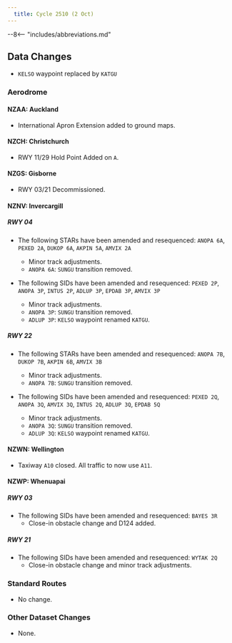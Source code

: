 ```yaml
---
  title: Cycle 2510 (2 Oct)
---
```


--8<-- "includes/abbreviations.md"

## Data Changes

- `KELSO` waypoint replaced by `KATGU`

### Aerodrome

#### NZAA: Auckland

- International Apron Extension added to ground maps.

#### NZCH: Christchurch

- RWY 11/29 Hold Point Added on `A`.

#### NZGS: Gisborne

- RWY 03/21 Decommissioned.

#### NZNV: Invercargill

##### RWY 04

- The following STARs have been amended and resequenced: `ANOPA 6A`, `PEXED 2A`, `DUKOP 6A`, `AKPIN 5A`, `AMVIX 2A`
    - Minor track adjustments.
    - `ANOPA 6A`: `SUNGU` transition removed.

- The following SIDs have been amended and resequenced: `PEXED 2P`, `ANOPA 3P`, `INTUS 2P`, `ADLUP 3P`, `EPDAB 3P`, `AMVIX 3P`
    - Minor track adjustments.
    - `ANOPA 3P`: `SUNGU` transition removed.
    - `ADLUP 3P`: `KELSO` waypoint renamed `KATGU`.

##### RWY 22

- The following STARs have been amended and resequenced: `ANOPA 7B`, `DUKOP 7B`, `AKPIN 6B`, `AMVIX 3B`
    - Minor track adjustments.
    - `ANOPA 7B`: `SUNGU` transition removed.

- The following SIDs have been amended and resequenced: `PEXED 2Q`, `ANOPA 3Q`, `AMVIX 3Q`, `INTUS 2Q`, `ADLUP 3Q`, `EPDAB 5Q`
    - Minor track adjustments.
    - `ANOPA 3Q`: `SUNGU` transition removed.
    - `ADLUP 3Q`: `KELSO` waypoint renamed `KATGU`.

#### NZWN: Wellington

- Taxiway `A10` closed. All traffic to now use `A11`.

#### NZWP: Whenuapai

##### RWY 03

- The following SIDs have been amended and resequenced: `BAYES 3R`
    - Close-in obstacle change and D124 added.

##### RWY 21

- The following SIDs have been amended and resequenced: `WYTAK 2Q`
    - Close-in obstacle change and minor track adjustments.

### Standard Routes

- No change.

### Other Dataset Changes

- None.